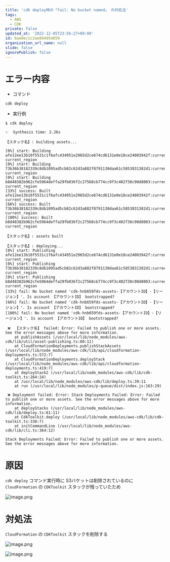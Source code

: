 ```yaml
---
title: 'cdk deploy時の「fail: No bucket named」 の対処法'
tags:
  - AWS
  - CDK
private: false
updated_at: '2022-12-05T23:56:27+09:00'
id: 6ae0ec1c2ae894954059
organization_url_name: null
slide: false
ignorePublish: false
---
```

# エラー内容
- コマンド
```bash:コマンド
cdk deploy
```
- 実行例
```bash:実行例
$ cdk deploy

✨  Synthesis time: 2.26s

【スタック名】: building assets...

[0%] start: Building afe12ee13b10f5531c1f6afc434951e2965d2ce674cd6131e0e18ce24003942f:current_account-current_region
[0%] start: Building 73b36b38182339c8db1095ad5cb82c62d3a882f8791130daa61c5853831382d1:current_account-current_region
[0%] start: Building b8d48382b962cfe5964deffa29fb036f2c27568cb774cc9f3c402f30c90d8003:current_account-current_region
[33%] success: Built afe12ee13b10f5531c1f6afc434951e2965d2ce674cd6131e0e18ce24003942f:current_account-current_region
[66%] success: Built 73b36b38182339c8db1095ad5cb82c62d3a882f8791130daa61c5853831382d1:current_account-current_region
[100%] success: Built b8d48382b962cfe5964deffa29fb036f2c27568cb774cc9f3c402f30c90d8003:current_account-current_region

【スタック名】: assets built

【スタック名】: deploying...
[0%] start: Publishing afe12ee13b10f5531c1f6afc434951e2965d2ce674cd6131e0e18ce24003942f:current_account-current_region
[0%] start: Publishing 73b36b38182339c8db1095ad5cb82c62d3a882f8791130daa61c5853831382d1:current_account-current_region
[0%] start: Publishing b8d48382b962cfe5964deffa29fb036f2c27568cb774cc9f3c402f30c90d8003:current_account-current_region
[33%] fail: No bucket named 'cdk-hnb659fds-assets-【アカウントID】-【リージョン】'. Is account 【アカウントID】 bootstrapped?
[66%] fail: No bucket named 'cdk-hnb659fds-assets-【アカウントID】-【リージョン】'. Is account 【アカウントID】 bootstrapped?
[100%] fail: No bucket named 'cdk-hnb659fds-assets-【アカウントID】-【リージョン】'. Is account 【アカウントID】 bootstrapped?

 ❌  【スタック名】 failed: Error: Failed to publish one or more assets. See the error messages above for more information.
    at publishAssets (/usr/local/lib/node_modules/aws-cdk/lib/util/asset-publishing.ts:60:11)
    at CloudFormationDeployments.publishStackAssets (/usr/local/lib/node_modules/aws-cdk/lib/api/cloudformation-deployments.ts:572:7)
    at CloudFormationDeployments.deployStack (/usr/local/lib/node_modules/aws-cdk/lib/api/cloudformation-deployments.ts:419:7)
    at deployStack2 (/usr/local/lib/node_modules/aws-cdk/lib/cdk-toolkit.ts:264:24)
    at /usr/local/lib/node_modules/aws-cdk/lib/deploy.ts:39:11
    at run (/usr/local/lib/node_modules/p-queue/dist/index.js:163:29)

 ❌ Deployment failed: Error: Stack Deployments Failed: Error: Failed to publish one or more assets. See the error messages above for more information.
    at deployStacks (/usr/local/lib/node_modules/aws-cdk/lib/deploy.ts:61:11)
    at CdkToolkit.deploy (/usr/local/lib/node_modules/aws-cdk/lib/cdk-toolkit.ts:338:7)
    at initCommandLine (/usr/local/lib/node_modules/aws-cdk/lib/cli.ts:364:12)

Stack Deployments Failed: Error: Failed to publish one or more assets. See the error messages above for more information.
```

# 原因
`cdk deploy` コマンド実行時に S3バケットは削除されているのに `CloudFormation` の `CDKToolkit` スタックが残っていたため

![image.png](https://qiita-image-store.s3.ap-northeast-1.amazonaws.com/0/449867/f4cb5582-fc26-83d5-5185-68093c4bdef5.png)

# 対処法

`CloudFormation` の `CDKToolkit` スタックを削除する

![image.png](https://qiita-image-store.s3.ap-northeast-1.amazonaws.com/0/449867/48754a9b-f40d-ae29-8a11-579845f2332c.png)

![image.png](https://qiita-image-store.s3.ap-northeast-1.amazonaws.com/0/449867/3bd592de-36d6-01df-aac4-a4326afc1b11.png)

